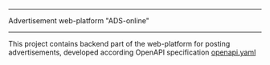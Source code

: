 *** 
Advertisement web-platform "ADS-online" 
***

This project contains backend part of the web-platform for posting advertisements, developed according OpenAPI specification
[openapi.yaml](openapi.yaml)

